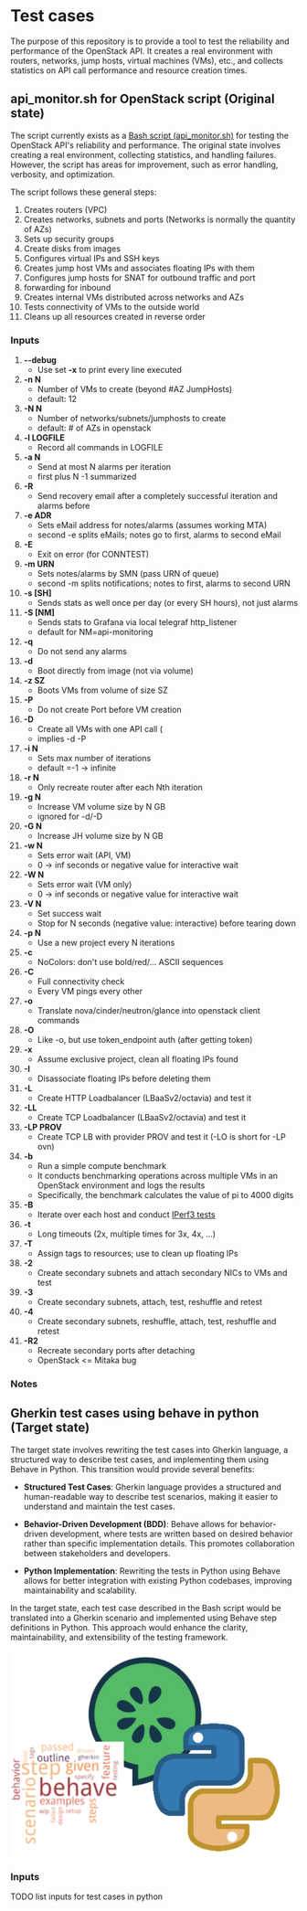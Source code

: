 # Test cases
The purpose of this repository is to provide a tool to test the reliability and performance of the OpenStack API. It creates a real environment with routers, networks, jump hosts, virtual machines (VMs), etc., and collects statistics on API call performance and resource creation times.

## api_monitor.sh for OpenStack script (Original state)
The script currently exists as a [Bash script (api_monitor.sh)](https://github.com/SovereignCloudStack/openstack-health-monitor/blob/main/api_monitor.sh) for testing the OpenStack API's reliability and performance. The original state involves creating a real environment, collecting statistics, and handling failures. However, the script has areas for improvement, such as error handling, verbosity, and optimization.

The script follows these general steps:
1) Creates routers (VPC)
2) Creates networks, subnets and ports (Networks is normally the quantity of AZs)
3) Sets up security groups
4) Create disks from images 
4) Configures virtual IPs and SSH keys
5) Creates jump host VMs and associates floating IPs with them
6) Configures jump hosts for SNAT for outbound traffic and port
7) forwarding for inbound
8) Creates internal VMs distributed across networks and AZs
9) Tests connectivity of VMs to the outside world
10) Cleans up all resources created in reverse order

### Inputs
1) **--debug**         
   - Use set **-x** to print every line executed
2) **-n N**            
   - Number of VMs to create (beyond #AZ JumpHosts)
   - default: 12
3) **-N N**            
   - Number of networks/subnets/jumphosts to create 
   - default: # of AZs in openstack
4) **-l LOGFILE**      
   - Record all commands in LOGFILE
5) **-a N**            
   - Send at most N alarms per iteration 
   - first plus N -1 summarized
6) **-R**       
   - Send recovery email after a completely successful iteration and alarms before
7) **-e ADR**           
   - Sets eMail address for notes/alarms (assumes working MTA)
   - second -e splits eMails; notes go to first, alarms to second eMail
8) **-E**             
   - Exit on error (for CONNTEST)
9)  **-m URN**          
    - Sets notes/alarms by SMN (pass URN of queue)
    - second -m splits notifications; notes to first, alarms to second URN
10) **-s [SH]**         
    - Sends stats as well once per day (or every SH hours), not just alarms
11) **-S [NM]**
    - Sends stats to Grafana via local telegraf http_listener 
    - default for NM=api-monitoring
12) **-q**
    - Do not send any alarms
13) **-d**
    - Boot directly from image (not via volume)
14) **-z SZ**
    - Boots VMs from volume of size SZ
15) **-P**
    - Do not create Port before VM creation
16) **-D**
    - Create all VMs with one API call (
    - implies -d -P
17) **-i N**
    - Sets max number of iterations 
    - default =-1 -> infinite
18) **-r N**
    - Only recreate router after each Nth iteration
19) **-g N**
    - Increase VM volume size by N GB 
    - ignored for -d/-D
20) **-G N**
    - Increase JH volume size by N GB
21) **-w N**
    - Sets error wait (API, VM) 
    - 0 -> inf seconds or negative value for interactive wait
22) **-W N**
    - Sets error wait (VM only)
    - 0 -> inf seconds or negative value for interactive wait
23) **-V N**
    - Set success wait
    - Stop for N seconds (negative value: interactive) before tearing down
24) **-p N**
    - Use a new project every N iterations
25) **-c**
    - NoColors: don't use bold/red/... ASCII sequences
26) **-C**
    - Full connectivity check
    - Every VM pings every other
27) **-o**
    - Translate nova/cinder/neutron/glance into openstack client commands
28) **-O**
    - Like -o, but use token_endpoint auth (after getting token)
29) **-x**
    - Assume exclusive project, clean all floating IPs found
30) **-I**
    - Disassociate floating IPs before deleting them
31) **-L**
    - Create HTTP Loadbalancer (LBaaSv2/octavia) and test it
32) **-LL**
    - Create TCP Loadbalancer (LBaaSv2/octavia) and test it
33) **-LP PROV**
    - Create TCP LB with provider PROV and test it (-LO is short for -LP ovn)
34) **-b**
    - Run a simple compute benchmark
    - It conducts benchmarking operations across multiple VMs in an OpenStack environment and logs the results
    - Specifically, the benchmark calculates the value of pi to 4000 digits
35) **-B**
    - Iterate over each host and conduct [IPerf3 tests](https://iperf.fr/iperf-doc.php)
36) **-t**
    - Long timeouts (2x, multiple times for 3x, 4x, ...)
37) **-T**
    - Assign tags to resources; use to clean up floating IPs
38) **-2**
    - Create secondary subnets and attach secondary NICs to VMs and test
39) **-3**
    - Create secondary subnets, attach, test, reshuffle and retest
40) **-4**
    - Create secondary subnets, reshuffle, attach, test, reshuffle and retest
41) **-R2**
    - Recreate secondary ports after detaching 
    - OpenStack <= Mitaka bug

### Notes

## Gherkin test cases using behave in python (Target state)
The target state involves rewriting the test cases into Gherkin language, a structured way to describe test cases, and implementing them using Behave in Python. This transition would provide several benefits:

- **Structured Test Cases**: Gherkin language provides a structured and human-readable way to describe test scenarios, making it easier to understand and maintain the test cases.

- **Behavior-Driven Development (BDD)**: Behave allows for behavior-driven development, where tests are written based on desired behavior rather than specific implementation details. This promotes collaboration between stakeholders and developers.

- **Python Implementation**: Rewriting the tests in Python using Behave allows for better integration with existing Python codebases, improving maintainability and scalability.

In the target state, each test case described in the Bash script would be translated into a Gherkin scenario and implemented using Behave step definitions in Python. This approach would enhance the clarity, maintainability, and extensibility of the testing framework.

![Tech stack](../assets/img/TechStack.png "Tech stack")

### Inputs
TODO list inputs for test cases in python